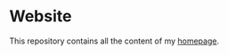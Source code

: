 # Website

This repository contains all the content of my [homepage](http://alexanderknop.github.io/).
